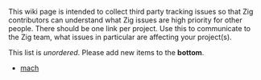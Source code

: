 This wiki page is intended to collect third party tracking issues so that Zig contributors can understand what Zig issues are high priority for other people. There should be one link per project. Use this to communicate to the Zig team, what issues in particular are affecting your project(s).

This list is *unordered*. Please add new items to the **bottom**.

* [mach](https://github.com/hexops/mach/issues/999)
